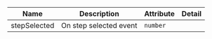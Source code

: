 | Name       | Description                   | Attribute        | Detail |
|------------|-------------------------------|------------------|--------|
|stepSelected| On step selected event | `number`
